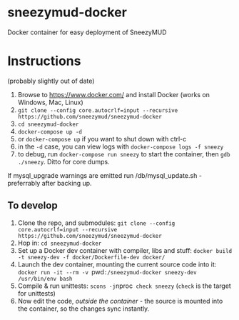 # sneezymud-docker
Docker container for easy deployment of SneezyMUD

Instructions
============

(probably slightly out of date)
1. Browse to https://www.docker.com/ and install Docker (works on Windows, Mac, Linux)
1. `git clone --config core.autocrlf=input --recursive https://github.com/sneezymud/sneezymud-docker`
1. `cd sneezymud-docker`
1. `docker-compose up -d`
  1. or `docker-compose up` if you want to shut down with ctrl-c
  1. in the `-d` case, you can view logs with `docker-compose logs -f sneezy`
  1. to debug, run `docker-compose run sneezy` to start the container, then `gdb ./sneezy`. Ditto for core dumps.

If mysql_upgrade warnings are emitted run /db/mysql_update.sh - preferrably after backing up.

## To develop

1. Clone the repo, and submodules: `git clone --config core.autocrlf=input --recursive https://github.com/sneezymud/sneezymud-docker`
2. Hop in: `cd sneezymud-docker`
3. Set up a Docker dev container with compiler, libs and stuff: `docker build -t sneezy-dev -f docker/Dockerfile-dev docker/`
4. Launch the dev container, mounting the current source code into it: `docker run -it --rm -v `pwd`:/sneezymud-docker sneezy-dev /usr/bin/env bash`
5. Compile & run unittests: `scons -j`nproc` check sneezy` (`check` is the target for unittests)
6. Now edit the code, _outside the container_ - the source is mounted into the container, so the changes sync instantly.
